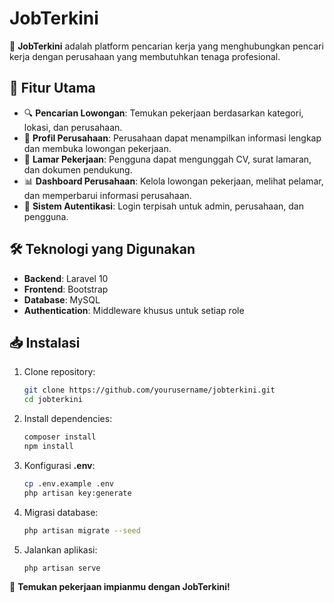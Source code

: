 # JobTerkini

🚀 **JobTerkini** adalah platform pencarian kerja yang menghubungkan pencari kerja dengan perusahaan yang membutuhkan tenaga profesional.

## 🌟 Fitur Utama
- 🔍 **Pencarian Lowongan**: Temukan pekerjaan berdasarkan kategori, lokasi, dan perusahaan.
- 🏢 **Profil Perusahaan**: Perusahaan dapat menampilkan informasi lengkap dan membuka lowongan pekerjaan.
- 📄 **Lamar Pekerjaan**: Pengguna dapat mengunggah CV, surat lamaran, dan dokumen pendukung.
- 📊 **Dashboard Perusahaan**: Kelola lowongan pekerjaan, melihat pelamar, dan memperbarui informasi perusahaan.
- 🔐 **Sistem Autentikasi**: Login terpisah untuk admin, perusahaan, dan pengguna.

## 🛠️ Teknologi yang Digunakan
- **Backend**: Laravel 10
- **Frontend**: Bootstrap
- **Database**: MySQL
- **Authentication**: Middleware khusus untuk setiap role

## 📥 Instalasi
1. Clone repository:
   ```sh
   git clone https://github.com/yourusername/jobterkini.git
   cd jobterkini
   ```
2. Install dependencies:
   ```sh
   composer install
   npm install
   ```
3. Konfigurasi **.env**:
   ```sh
   cp .env.example .env
   php artisan key:generate
   ```
4. Migrasi database:
   ```sh
   php artisan migrate --seed
   ```
5. Jalankan aplikasi:
   ```sh
   php artisan serve
   ```
   

🚀 **Temukan pekerjaan impianmu dengan JobTerkini!**
